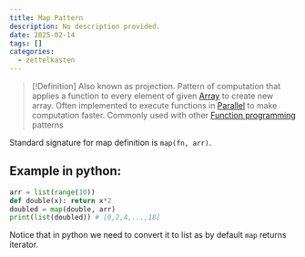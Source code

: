 ```yaml
---
title: Map Pattern
description: No description provided.
date: 2025-02-14
tags: []
categories:
  - zettelkasten
---
```


> [!Definition]
> Also known as projection. Pattern of computation that applies a function to every element of given [Array](Array) to create new array. Often implemented to execute functions in [Parallel](Parallel) to make computation faster. Commonly used with other [Function programming](Function%20programming) patterns

Standard signature for map definition is `map(fn, arr)`.

## Example in python:

```python
arr = list(range(10))
def double(x): return x*2
doubled = map(double, arr)
print(list(doubled)) # [0,2,4,...,18]
```

Notice that in python we need to convert it to list as by default `map` returns iterator.

